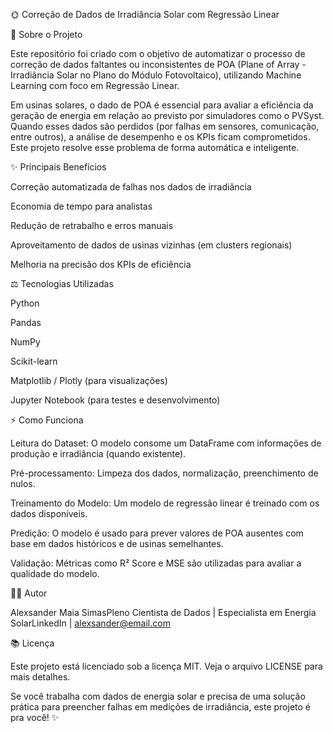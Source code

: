 🌞 Correção de Dados de Irradiância Solar com Regressão Linear

📄 Sobre o Projeto

Este repositório foi criado com o objetivo de automatizar o processo de correção de dados faltantes ou inconsistentes de POA (Plane of Array - Irradiância Solar no Plano do Módulo Fotovoltaico), utilizando Machine Learning com foco em Regressão Linear.

Em usinas solares, o dado de POA é essencial para avaliar a eficiência da geração de energia em relação ao previsto por simuladores como o PVSyst. Quando esses dados são perdidos (por falhas em sensores, comunicação, entre outros), a análise de desempenho e os KPIs ficam comprometidos. Este projeto resolve esse problema de forma automática e inteligente.

✨ Principais Benefícios

Correção automatizada de falhas nos dados de irradiância

Economia de tempo para analistas

Redução de retrabalho e erros manuais

Aproveitamento de dados de usinas vizinhas (em clusters regionais)

Melhoria na precisão dos KPIs de eficiência

⚖️ Tecnologias Utilizadas

Python 

Pandas

NumPy

Scikit-learn

Matplotlib / Plotly (para visualizações)

Jupyter Notebook (para testes e desenvolvimento)

⚡ Como Funciona

Leitura do Dataset: O modelo consome um DataFrame com informações de produção e irradiância (quando existente).

Pré-processamento: Limpeza dos dados, normalização, preenchimento de nulos.

Treinamento do Modelo: Um modelo de regressão linear é treinado com os dados disponíveis.

Predição: O modelo é usado para prever valores de POA ausentes com base em dados históricos e de usinas semelhantes.

Validação: Métricas como R² Score e MSE são utilizadas para avaliar a qualidade do modelo.

👨‍💼 Autor

Alexsander Maia SimasPleno Cientista de Dados | Especialista em Energia SolarLinkedIn | alexsander@email.com

📚 Licença

Este projeto está licenciado sob a licença MIT. Veja o arquivo LICENSE para mais detalhes.

Se você trabalha com dados de energia solar e precisa de uma solução prática para preencher falhas em medições de irradiância, este projeto é pra você! ✨
